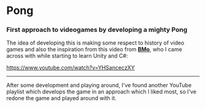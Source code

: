 <h1> Pong </h1>
<h3>First approach to videogames by developing a mighty Pong</h3>

The idea of developing this is making some respect to history of video games and also the inspiration 
from this video from <strong><a href="https://www.youtube.com/channel/UCmB4ohLDFAWm2QX-h5uM_3g">BMo</a></strong>, who I came across with while starting to learn Unity and C#:

https://www.youtube.com/watch?v=YHSanceczXY

<hr>
After some development and playing around, I've found another YouTube playlist which develops the game in an approach which I liked most, so I've redone the game and played around with it. 
